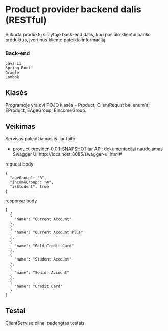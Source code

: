 # Product provider backend dalis (RESTful)

Sukurta prodūktų siūlytojo back-end dalis, kuri pasiūlo klientui banko produktus, įvertinus kliento pateikta informaciją


### Back-end
```
Java 11
Spring Boot 
Gradle
Lombok 
```

## Klasės
Programoje yra dvi POJO klasės - Product, ClientRequst bei enum'ai EProduct, EAgeGroup, EIncomeGroup.

## Veikimas
Servisas paleidžiamas iš .jar failo
* [product-provider-0.0.1-SNAPSHOT.jar](https://github.com/SergejJerma/product-provider/blob/master/product-provider-0.0.1-SNAPSHOT.jar) 
API: dokumentacijai naudojamas Swagger UI http://localhost:8085/swagger-ui.html#

request body
```
{
  "ageGroup": "3",
  "incomeGroup": "4",
  "isStudent": true
}
```
response body
```
[
  {
    "name": "Current Account"
  },
  {
    "name": "Current Account Plus"
  },
  {
    "name": "Gold Credit Card"
  },
  {
    "name": "Student Account"
  },
  {
    "name": "Senior Account"
  },
  {
    "name": "Credit Card"
  }
]
```
  
## Testai
ClientServise pilnai padengtas testais.
